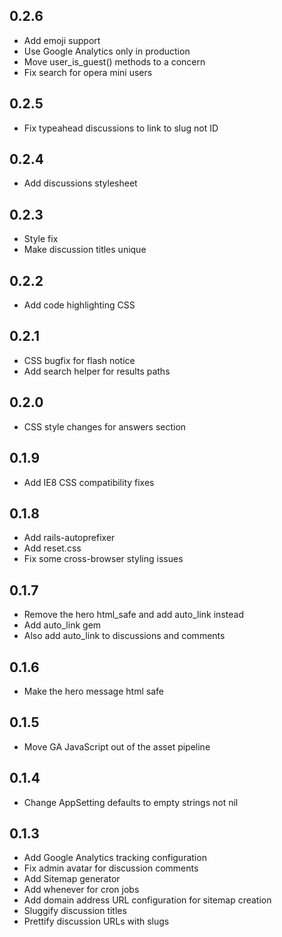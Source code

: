 0.2.6
-----

- Add emoji support
- Use Google Analytics only in production
- Move user_is_guest() methods to a concern
- Fix search for opera mini users

0.2.5
-----

- Fix typeahead discussions to link to slug not ID

0.2.4
-----

- Add discussions stylesheet

0.2.3
-----

- Style fix
- Make discussion titles unique

0.2.2
-----

- Add code highlighting CSS

0.2.1
-----

- CSS bugfix for flash notice
- Add search helper for results paths

0.2.0
-----

- CSS style changes for answers section

0.1.9
-----

- Add IE8 CSS compatibility fixes

0.1.8
-----

- Add rails-autoprefixer
- Add reset.css
- Fix some cross-browser styling issues

0.1.7
-----

- Remove the hero html_safe and add auto_link instead
- Add auto_link gem
- Also add auto_link to discussions and comments

0.1.6
-----

- Make the hero message html safe

0.1.5
-----

- Move GA JavaScript out of the asset pipeline

0.1.4
-----

- Change AppSetting defaults to empty strings not nil

0.1.3
-----

- Add Google Analytics tracking configuration
- Fix admin avatar for discussion comments
- Add Sitemap generator
- Add whenever for cron jobs
- Add domain address URL configuration for sitemap creation
- Sluggify discussion titles
- Prettify discussion URLs with slugs